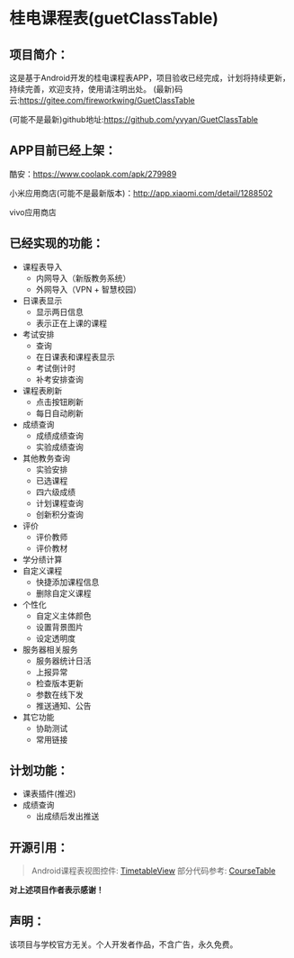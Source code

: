 # 桂电课程表(guetClassTable)
## 项目简介：

这是基于Android开发的桂电课程表APP，项目验收已经完成，计划将持续更新，持续完善，欢迎支持，使用请注明出处。
(最新)码云:https://gitee.com/fireworkwing/GuetClassTable

(可能不是最新)github地址:https://github.com/yvyan/GuetClassTable

## APP目前已经上架：
酷安：https://www.coolapk.com/apk/279989

小米应用商店(可能不是最新版本)：http://app.xiaomi.com/detail/1288502

vivo应用商店

## 已经实现的功能：

- 课程表导入
	* 内网导入（新版教务系统）
	* 外网导入（VPN + 智慧校园）
- 日课表显示
    * 显示两日信息
    * 表示正在上课的课程
- 考试安排
	* 查询
	* 在日课表和课程表显示
	* 考试倒计时
	* 补考安排查询
- 课程表刷新
	* 点击按钮刷新
	* 每日自动刷新
- 成绩查询
	* 成绩成绩查询
	* 实验成绩查询
- 其他教务查询
	* 实验安排
	* 已选课程
	* 四六级成绩
	* 计划课程查询
	* 创新积分查询
- 评价
    * 评价教师
	* 评价教材
- 学分绩计算
- 自定义课程
    * 快捷添加课程信息
    * 删除自定义课程
- 个性化
	* 自定义主体颜色
	* 设置背景图片
	* 设定透明度
- 服务器相关服务
	* 服务器统计日活
	* 上报异常
	* 检查版本更新
	* 参数在线下发
	* 推送通知、公告
- 其它功能
	* 协助测试
	* 常用链接
		
## 计划功能：
- 课表插件(推迟)
- 成绩查询
	* 出成绩后发出推送

## 开源引用：
> Android课程表视图控件: [TimetableView](https://github.com/zfman/TimetableView)
> 部分代码参考: [CourseTable](https://github.com/Telephone2019/CourseTable)

**对上述项目作者表示感谢！**

## 声明：
该项目与学校官方无关。个人开发者作品，不含广告，永久免费。
